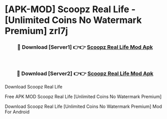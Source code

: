 # [APK-MOD] Scoopz  Real Life - [Unlimited Coins No Watermark Premium] zrl7j



<div align="center">
<h3>🔴 Download [Server1] 👉👉 <a href="https://momento.my/?title=Scoopz__Real_Life">Scoopz  Real Life Mod Apk</a></h3><br>

<h3>🔴 Download [Server2] 👉👉 <a href="https://momento.my/?title=Scoopz__Real_Life">Scoopz  Real Life Mod Apk</a></h3>
</div>



Download Scoopz  Real Life 

Free APK MOD Scoopz  Real Life [Unlimited Coins No Watermark Premium]

Download Scoopz  Real Life [Unlimited Coins No Watermark Premium] Mod For Android
